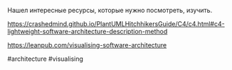 Нашел интересные ресурсы, которые нужно посмотреть, изучить.

https://crashedmind.github.io/PlantUMLHitchhikersGuide/C4/c4.html#c4-lightweight-software-architecture-description-method

https://leanpub.com/visualising-software-architecture

#architecture #visualising
